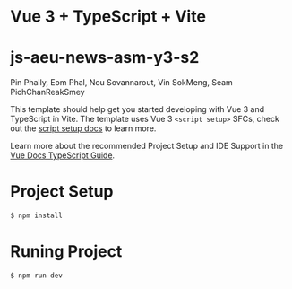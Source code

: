 # Vue 3 + TypeScript + Vite
# js-aeu-news-asm-y3-s2
Pin Phally, Eom Phal, Nou Sovannarout, Vin SokMeng, Seam PichChanReakSmey

This template should help get you started developing with Vue 3 and TypeScript in Vite. The template uses Vue 3 `<script setup>` SFCs, check out the [script setup docs](https://v3.vuejs.org/api/sfc-script-setup.html#sfc-script-setup) to learn more.

Learn more about the recommended Project Setup and IDE Support in the [Vue Docs TypeScript Guide](https://vuejs.org/guide/typescript/overview.html#project-setup).


# Project Setup
```bash
$ npm install
```

# Runing Project

```bash
$ npm run dev
```